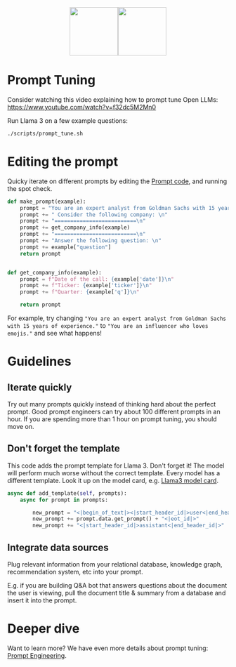 <div align="center">
<img src="https://avatars.githubusercontent.com/u/130713213?s=200&v=4" width="110"><img src="https://huggingface.co/lamini/instruct-peft-tuned-12b/resolve/main/Lamini_logo.png?max-height=110" height="110">
</div>

# Prompt Tuning

Consider watching this video explaining how to prompt tune Open LLMs: https://www.youtube.com/watch?v=f32dc5M2Mn0

Run Llama 3 on a few example questions:

```bash
./scripts/prompt_tune.sh
```

# Editing the prompt

Quicky iterate on different prompts by editing the [Prompt code](spot_check.py#L94), and running the spot check.

```python
def make_prompt(example):
    prompt = "You are an expert analyst from Goldman Sachs with 15 years of experience."
    prompt += " Consider the following company: \n"
    prompt += "==========================\n"
    prompt += get_company_info(example)
    prompt += "==========================\n"
    prompt += "Answer the following question: \n"
    prompt += example["question"]
    return prompt


def get_company_info(example):
    prompt = f"Date of the call: {example['date']}\n"
    prompt += f"Ticker: {example['ticker']}\n"
    prompt += f"Quarter: {example['q']}\n"

    return prompt
```
For example, try changing `"You are an expert analyst from Goldman Sachs with 15 years of experience."` to `"You are an influencer who loves emojis."` and see what happens!

# Guidelines

## Iterate quickly

Try out many prompts quickly instead of thinking hard about the perfect prompt. Good prompt engineers can try about 100 different prompts in an hour.  If you are spending more than 1 hour on prompt tuning, you should move on.

## Don't forget the template

This code adds the prompt template for Llama 3. Don't forget it! The model will perform much worse without the correct template. Every model has a different template. Look it up on the model card, e.g. [Llama3 model card](https://llama.meta.com/docs/model-cards-and-prompt-formats/meta-llama-3/).

```python
async def add_template(self, prompts):
    async for prompt in prompts:

        new_prompt = "<|begin_of_text|><|start_header_id|>user<|end_header_id|>"
        new_prompt += prompt.data.get_prompt() + "<|eot_id|>"
        new_prompt += "<|start_header_id|>assistant<|end_header_id|>"
```

## Integrate data sources

Plug relevant information from your relational database, knowledge graph, recommendation system, etc into your prompt.

E.g. if you are building Q&A bot that answers questions about the document the user is viewing, pull the document title & summary from a database and insert it into the prompt.

# Deeper dive
Want to learn more? We have even more details about prompt tuning: [Prompt Engineering](prompt_engineering.md).
